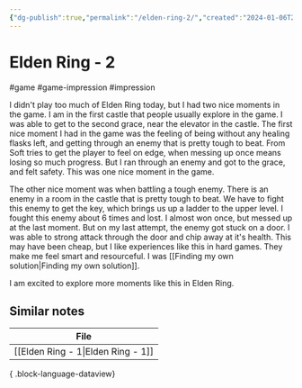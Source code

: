 ```yaml
---
{"dg-publish":true,"permalink":"/elden-ring-2/","created":"2024-01-06T21:35:15.371+09:00","updated":"2024-01-06T21:42:12.286+09:00"}
---
```


# Elden Ring - 2

#game #game-impression #impression 

I didn't play too much of Elden Ring today, but I had two nice moments in the game. I am in the first castle that people usually explore in the game. I was able to get to the second grace, near the elevator in the castle. The first nice moment I had in the game was the feeling of being without any healing flasks left, and getting through an enemy that is pretty tough to beat. From Soft tries to get the player to feel on edge, when messing up once means losing so much progress. But I ran through an enemy and got to the grace, and felt safety. This was one nice moment in the game.

The other nice moment was when battling a tough enemy. There is an enemy in a room in the castle that is pretty tough to beat. We have to fight this enemy to get the key, which brings us up a ladder to the upper level. I fought this enemy about 6 times and lost. I almost won once, but messed up at the last moment. But on my last attempt, the enemy got stuck on a door. I was able to strong attack through the door and chip away at it's health. This may have been cheap, but I like experiences like this in hard games. They make me feel smart and resourceful. I was [[Finding my own solution\|Finding my own solution]].

I am excited to explore more moments like this in Elden Ring.

## Similar notes

| File                                  |
| ------------------------------------- |
| [[Elden Ring - 1\|Elden Ring - 1]] |

{ .block-language-dataview}
